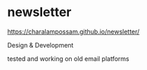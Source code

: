 # newsletter

https://charalampossam.github.io/newsletter/

Design & Development

tested and working on old email platforms
